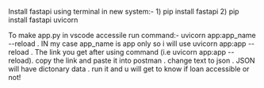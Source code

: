 Install fastapi using terminal in new system:- 1) pip install fastapi
                                                2) pip install fastapi uvicorn

To make app.py in vscode accessile run command:- uvicorn app:app_name --reload . IN my case app_name is app only so i will use uvicorn app:app --reload .
The link you get after using command (i.e uvicorn app:app --reload). copy the link and paste it into postman . change text to json . 
JSON will have dictonary data . run it and u will get to know if loan accessible or not!
